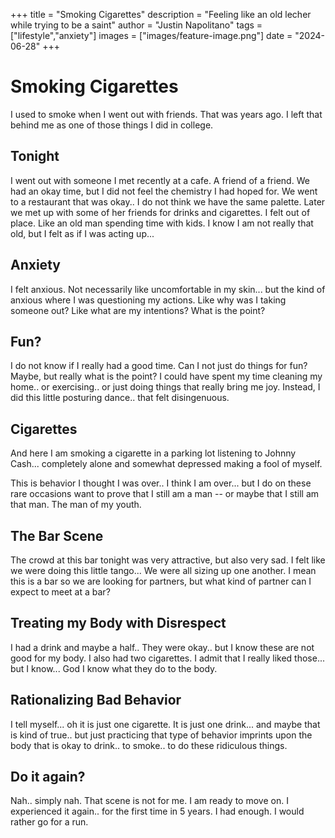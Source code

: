 +++
title =  "Smoking Cigarettes"
description = "Feeling like an old lecher while trying to be a saint"
author = "Justin Napolitano"
tags = ["lifestyle","anxiety"]
images = ["images/feature-image.png"]
date = "2024-06-28"
+++


# Smoking Cigarettes

I used to smoke when I went out with friends.  That was years ago. I left that behind me as one of those things I did in college.

## Tonight

I went out with someone I met recently at a cafe.  A friend of a friend.  We had an okay time, but I did not feel the chemistry I had hoped for.  We went to a restaurant that was okay.. I do not think we have the same palette. Later we met up with some of her friends for drinks and cigarettes. I felt out of place. Like an old man spending time with kids.  I know I am not really that old, but I felt as if I was acting up...

## Anxiety

I felt anxious.  Not necessarily like uncomfortable in my skin... but the kind of anxious where I was questioning my actions.  Like why was I taking someone out? Like what are my intentions? What is the point? 

## Fun?

I do not know if I really had a good time.  Can I not just do things for fun? Maybe, but really what is the point? I could have spent my time cleaning my home.. or exercising.. or just doing things that really bring me joy. Instead, I did this little posturing dance.. that felt disingenuous.

## Cigarettes

And here I am smoking a cigarette in a parking lot listening to Johnny Cash... completely alone and somewhat depressed making a fool of myself.  

This is behavior I thought I was over.. I think I am over... but I do on these rare occasions want to prove that I still am a man -- or maybe that I still am that man.  The man of my youth.  

## The Bar Scene

The crowd at this bar tonight was very attractive, but also very sad. I felt like we were doing this little tango... We were all sizing up one another. I mean this is a bar so we are looking for partners, but what kind of partner can I expect to meet at a bar?

## Treating my Body with Disrespect

I had a drink and maybe a half.. They were okay.. but I know these are not good for my body. I also had two cigarettes. I admit that I really liked those... but I know... God I know what they do to the body. 

## Rationalizing Bad Behavior

I tell myself... oh it is just one cigarette. It is just one drink... and maybe that is kind of true.. but just practicing that type of behavior imprints upon the body that is okay to drink.. to smoke.. to do these ridiculous things. 

## Do it again? 

Nah.. simply nah. That scene is not for me. I am ready to move on. I experienced it again.. for the first time in 5 years. I had enough. I would rather go for a run.